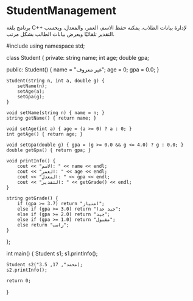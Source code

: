 # StudentManagement
برنامج بلغة C++ لإدارة بيانات الطلاب، يمكنه حفظ الاسم، العمر، والمعدل، ويحسب التقدير تلقائيًا ويعرض بيانات الطالب بشكل مرتب.

#include <iostream>
using namespace std;

class Student {
private:
    string name;
    int age;
    double gpa;

public:
    Student() {
        name = "غير معروف";
        age = 0;
        gpa = 0.0;
    }

    Student(string n, int a, double g) {
        setName(n);
        setAge(a);
        setGpa(g);
    }

    void setName(string n) { name = n; }
    string getName() { return name; }

    void setAge(int a) { age = (a >= 0) ? a : 0; }
    int getAge() { return age; }

    void setGpa(double g) { gpa = (g >= 0.0 && g <= 4.0) ? g : 0.0; }
    double getGpa() { return gpa; }

    void printInfo() {
        cout << "الاسم: " << name << endl;
        cout << "العمر: " << age << endl;
        cout << "المعدل: " << gpa << endl;
        cout << "التقدير: " << getGrade() << endl;
    }

    string getGrade() {
        if (gpa >= 3.7) return "امتياز";
        else if (gpa >= 3.0) return "جيد جدا";
        else if (gpa >= 2.0) return "جيد";
        else if (gpa >= 1.0) return "مقبول";
        else return "راسب";
    }
};

int main() {
    Student s1;
    s1.printInfo();

    Student s2("محمد", 17, 3.5);
    s2.printInfo();

    return 0;
}
